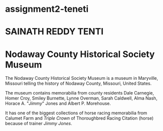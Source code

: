 # assignment2-teneti

# SAINATH REDDY TENTI

# Nodaway County Historical Society Museum

<p>The Nodaway County Historical Society Museum is a museum in Maryville, Missouri telling the history of Nodaway County, Missouri, United States.

The museum contains memorabilia from county residents Dale Carnegie, Homer Croy, Smiley Burnette, Lynne Overman, Sarah Caldwell, Alma Nash, Horace A. "*Jimmy*" Jones and Albert P. Morehouse.

It has one of the biggest collections of horse racing memorabilia from Calumet Farm and *Triple Crown* of Thoroughbred Racing Citation (horse) because of trainer *Jimmy Jones*.</p>



 
  
